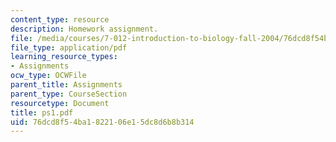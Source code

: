 ```yaml
---
content_type: resource
description: Homework assignment.
file: /media/courses/7-012-introduction-to-biology-fall-2004/76dcd8f54ba1822106e15dc8d6b8b314_ps1.pdf
file_type: application/pdf
learning_resource_types:
- Assignments
ocw_type: OCWFile
parent_title: Assignments
parent_type: CourseSection
resourcetype: Document
title: ps1.pdf
uid: 76dcd8f5-4ba1-8221-06e1-5dc8d6b8b314
---
```

